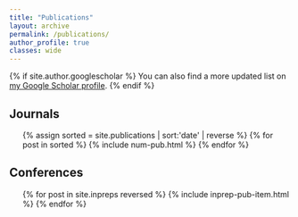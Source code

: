 ```yaml
---
title: "Publications"
layout: archive
permalink: /publications/
author_profile: true
classes: wide
---
```


<!--<p><sup>&dagger;</sup> denotes joint authorship. <sup>$</sup> denotes corresponding author. -->
{% if site.author.googlescholar %}
  You can also find a more updated list on <a href="{{site.author.googlescholar}}">my Google Scholar profile</a>.
{% endif %}
<!--</p>
[Sorted by year]({{ base_path }}by-year/){: .btn .btn--inverse .btn--small}-->




<h2>Journals</h2>
<ol>
	{% assign sorted = site.publications | sort:'date' | reverse %}
	{% for post in sorted %}
	  {% include num-pub.html %}
	{% endfor %}
</ol>

<h2>Conferences</h2>
<ul>
	{% for post in site.inpreps reversed %}
	  {% include inprep-pub-item.html %}
	{% endfor %}
</ul>
